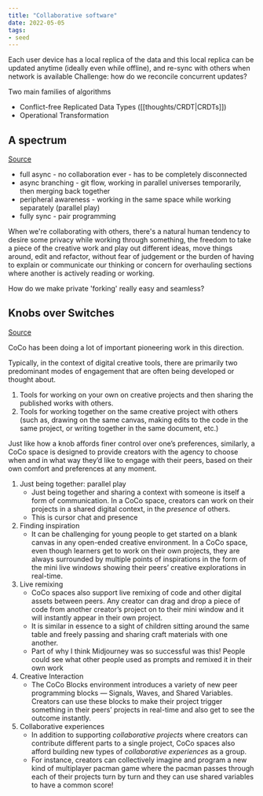 ```yaml
---
title: "Collaborative software"
date: 2022-05-05
tags:
- seed
---
```


Each user device has a local replica of the data and this local replica can be updated anytime (ideally even while offline), and re-sync with others when network is available
Challenge: how do we reconcile concurrent updates?

Two main families of algorithms
- Conflict-free Replicated Data Types ([[thoughts/CRDT|CRDTs]])
- Operational Transformation

## A spectrum
[Source](https://publish.obsidian.md/jessmartin/Collaboration+is+a+spectrum+from+asynchronous+to+fully+synchronous)

-   full async - no collaboration ever - has to be completely disconnected
-   async branching - git flow, working in parallel universes temporarily, then merging back together
-   peripheral awareness - working in the same space while working separately (parallel play)
-   fully sync - pair programming  

When we're collaborating with others, there's a natural human tendency to desire some privacy while working through something, the freedom to take a piece of the creative work and play out different ideas, move things around, edit and refactor, without fear of judgement or the burden of having to explain or communicate our thinking or concern for overhauling sections where another is actively reading or working.

How do we make private 'forking' really easy and seamless?

## Knobs over Switches
[Source](https://medium.com/mit-media-lab/meet-coco-a-real-time-co-creative-learning-platform-for-young-people-bdfe23edd5a7)

CoCo has been doing a lot of important pioneering work in this direction.

Typically, in the context of digital creative tools, there are primarily two predominant modes of engagement that are often being developed or thought about.

1. Tools for working on your own on creative projects and then sharing the published works with others.
2. Tools for working together on the same creative project with others (such as, drawing on the same canvas, making edits to the code in the same project, or writing together in the same document, etc.)

Just like how a knob affords finer control over one’s preferences, similarly, a CoCo space is designed to provide creators with the agency to choose when and in what way they’d like to engage with their peers, based on their own comfort and preferences at any moment.

1. Just being together: parallel play
	- Just being together and sharing a context with someone is itself a form of communication. In a CoCo space, creators can work on their projects in a shared digital context, in the _presence_ of others.
	- This is cursor chat and presence
2. Finding inspiration
	- It can be challenging for young people to get started on a blank canvas in any open-ended creative environment. In a CoCo space, even though learners get to work on their own projects, they are always surrounded by multiple points of inspirations in the form of the mini live windows showing their peers’ creative explorations in real-time.
3. Live remixing
	- CoCo spaces also support live remixing of code and other digital assets between peers. Any creator can drag and drop a piece of code from another creator’s project on to their mini window and it will instantly appear in their own project.
	- It is similar in essence to a sight of children sitting around the same table and freely passing and sharing craft materials with one another.
	- Part of why I think Midjourney was so successful was this! People could see what other people used as prompts and remixed it in their own work
4. Creative Interaction
	- The CoCo Blocks environment introduces a variety of new peer programming blocks — Signals, Waves, and Shared Variables. Creators can use these blocks to make their project trigger something in their peers’ projects in real-time and also get to see the outcome instantly.
5. Collaborative experiences
	- In addition to supporting _collaborative_ _projects_ where creators can contribute different parts to a single project, CoCo spaces also afford building new types of _collaborative_ _experiences_ as a group.
	- For instance, creators can collectively imagine and program a new kind of multiplayer pacman game where the pacman passes through each of their projects turn by turn and they can use shared variables to have a common score!